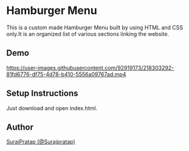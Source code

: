 # Hamburger Menu
This is a custom made Hamburger Menu built by using HTML and CSS only.It is an organized list of various sections linking the website.



## Demo 




https://user-images.githubusercontent.com/92919173/218303292-81fd6776-df75-4d78-b410-5556a09767ad.mp4






## Setup Instructions
Just download and open index.html.


## Author

[SurajPratap (@Surajpratap)](https://github.com/SurajPratap10)

